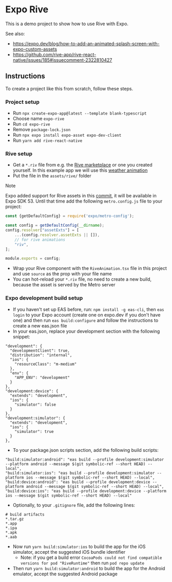 # Expo Rive

This is a demo project to show how to use Rive with Expo.

See also:

- https://expo.dev/blog/how-to-add-an-animated-splash-screen-with-expo-custom-assets
- https://github.com/rive-app/rive-react-native/issues/185#issuecomment-2322810427

## Instructions

To create a project like this from scratch, follow these steps.

### Project setup

- Run `npx create-expo-app@latest --template blank-typescript`
- Choose name `expo-rive`
- Run `cd expo-rive`
- Remove `package-lock.json`
- Run `npx expo install expo-asset expo-dev-client`
- Run `yarn add rive-react-native`

### Rive setup

- Get a `*.riv` file from e.g. the [Rive marketplace](https://rive.app/marketplace/) or one you created yourself. In
  this
  example app we will use
  this [weather animation](https://github.com/rive-app/weather-app-mobile/blob/main/WeatherApp/ios/Assets/weather_app.riv)
- Put the file in the `assets/rive/` folder

> [!NOTE]
> Expo added support for Rive assets in this [commit](https://github.com/expo/expo/pull/35758), it will be available in
> Expo SDK 53. Until that time add the following `metro.config.js` file to your project:

```javascript
const {getDefaultConfig} = require('expo/metro-config');

const config = getDefaultConfig(__dirname);
config.resolver["assetExts"] = [
    ...(config.resolver.assetExts || []),
    // for rive animations
    "riv",
];

module.exports = config;
```

- Wrap your Rive component with the `RiveAnimation.tsx` file in this project and use `source` as the prop with your file
  name
- You can hot-reload your `*.riv` file, no need to create a new build, because the asset is served by the Metro server

### Expo development build setup

- If you haven't set up EAS before, run: `npm install -g eas-cli`, then `eas login` to your Expo account (create one on
  expo.dev if you don't have one) and then run `eas build:configure` and follow the instructions to create a new
  eas.json file
- In your eas.json, replace your development section with the following snippet:

```
"development": {
  "developmentClient": true,
  "distribution": "internal",
  "ios": {
    "resourceClass": "m-medium"
  },
  "env": {
    "APP_ENV": "development"
  }
},
"development:device": {
  "extends": "development",
  "ios": {
    "simulator": false
  }
},
"development:simulator": {
  "extends": "development",
  "ios": {
    "simulator": true
  }
},
```

- To your package.json scripts section, add the following build scripts:

```
"build:simulator:android": "eas build --profile development:simulator --platform android --message $(git symbolic-ref --short HEAD) --local",
"build:simulator:ios": "eas build --profile development:simulator --platform ios --message $(git symbolic-ref --short HEAD) --local",
"build:device:android": "eas build --profile development:device --platform android --message $(git symbolic-ref --short HEAD) --local",
"build:device:ios": "eas build --profile development:device --platform ios --message $(git symbolic-ref --short HEAD) --local"
```

- Optionally, to your `.gitignore` file, add the following lines:

```
# build artifacts
*.tar.gz
*.app
*.ipa
*.apk
*.aab
```

- Now run `yarn build:simulator:ios` to build the app for the iOS simulator, accept the suggested iOS bundle identifier
    - Note: if you get a build error `CocoaPods could not find compatible versions for pod "RiveRuntime"` then run
      `pod repo update`
- Then run `yarn build:simulator:android` to build the app for the Android emulator, accept the suggested Android
  package 

